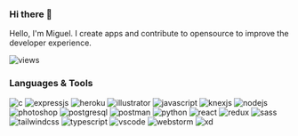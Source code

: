 ### Hi there 👋

Hello, I'm Miguel.
I create apps and contribute to opensource to improve the developer experience.

![views](https://komarev.com/ghpvc/?username=miguelcoria94&label=Profile%20views&color=0e75b6&style=flat)

### Languages & Tools

![c](static/c.svg) ![expressjs](static/expressjs.svg) ![heroku](static/heroku.svg) ![illustrator](static/illustrator.svg) ![javascript](static/javascript.svg) ![knexjs](static/knexjs.svg) ![nodejs](static/nodejs.svg) ![photoshop](static/photshop.svg) ![postgresql](static/postgresql.svg) ![postman](static/postman.svg) ![python](static/python.svg) ![react](static/react.svg) ![redux](static/redux.svg) ![sass](static/sass.svg) ![tailwindcss](static/tailwindcss.svg) ![typescript](static/typescript.svg) ![vscode](static/vscode.svg) ![webstorm](static/webstorm.svg) ![xd](static/xd.svg)

